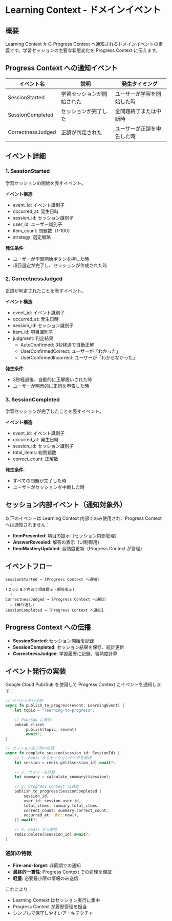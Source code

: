 # Learning Context - ドメインイベント

## 概要

Learning Context から Progress Context へ通知されるドメインイベントの定義です。学習セッションの主要な状態変化を Progress Context に伝えます。

## Progress Context への通知イベント

| イベント名 | 説明 | 発生タイミング |
|-----------|------|-------------|
| SessionStarted | 学習セッションが開始された | ユーザーが学習を開始した時 |
| SessionCompleted | セッションが完了した | 全問題終了または中断時 |
| CorrectnessJudged | 正誤が判定された | ユーザーが正誤を申告した時 |

## イベント詳細

### 1. SessionStarted

学習セッションの開始を表すイベント。

**イベント構造**:

- event_id: イベント識別子
- occurred_at: 発生日時
- session_id: セッション識別子
- user_id: ユーザー識別子
- item_count: 問題数（1-100）
- strategy: 選定戦略

**発生条件**:

- ユーザーが学習開始ボタンを押した時
- 項目選定が完了し、セッションが作成された時

### 2. CorrectnessJudged

正誤が判定されたことを表すイベント。

**イベント構造**:

- event_id: イベント識別子
- occurred_at: 発生日時
- session_id: セッション識別子
- item_id: 項目識別子
- judgment: 判定結果
  - AutoConfirmed: 3秒経過で自動正解
  - UserConfirmedCorrect: ユーザーが「わかった」
  - UserConfirmedIncorrect: ユーザーが「わからなかった」

**発生条件**:

- 3秒経過後、自動的に正解扱いされた時
- ユーザーが明示的に正誤を申告した時

### 3. SessionCompleted

学習セッションが完了したことを表すイベント。

**イベント構造**:

- event_id: イベント識別子
- occurred_at: 発生日時
- session_id: セッション識別子
- total_items: 総問題数
- correct_count: 正解数

**発生条件**:

- すべての問題が完了した時
- ユーザーがセッションを中断した時

## セッション内部イベント（通知対象外）

以下のイベントは Learning Context 内部でのみ使用され、Progress Context へは通知されません：

- **ItemPresented**: 項目の提示（セッション内部管理）
- **AnswerRevealed**: 解答の表示（UI制御用）
- **ItemMasteryUpdated**: 習熟度更新（Progress Context が管理）

## イベントフロー

```
SessionStarted → [Progress Context へ通知]
  ↓
(セッション内部で項目提示・解答表示)
  ↓
CorrectnessJudged → [Progress Context へ通知]
  ↓ (繰り返し)
SessionCompleted → [Progress Context へ通知]
```

## Progress Context への伝播

- **SessionStarted**: セッション開始を記録
- **SessionCompleted**: セッション結果を保存、統計更新
- **CorrectnessJudged**: 学習履歴に記録、習熟度計算

## イベント発行の実装

Google Cloud Pub/Sub を使用して Progress Context にイベントを通知します：

```rust
// イベント発行の例
async fn publish_to_progress(event: LearningEvent) {
    let topic = "learning-to-progress";
    
    // Pub/Sub に発行
    pubsub_client
        .publish(topic, &event)
        .await?;
}

// セッション完了時の処理
async fn complete_session(session_id: SessionId) {
    // 1. Redis からセッションデータを取得
    let session = redis.get(&session_id).await?;
    
    // 2. サマリーを計算
    let summary = calculate_summary(&session);
    
    // 3. Progress Context に通知
    publish_to_progress(SessionCompleted {
        session_id,
        user_id: session.user_id,
        total_items: summary.total_items,
        correct_count: summary.correct_count,
        occurred_at: Utc::now(),
    }).await?;
    
    // 4. Redis から削除
    redis.delete(&session_id).await?;
}
```

### 通知の特徴

- **Fire-and-forget**: 非同期での通知
- **最終的一貫性**: Progress Context での処理を保証
- **軽量**: 必要最小限の情報のみ送信

これにより：

- Learning Context はセッション実行に集中
- Progress Context が履歴管理を担当
- シンプルで保守しやすいアーキテクチャ
